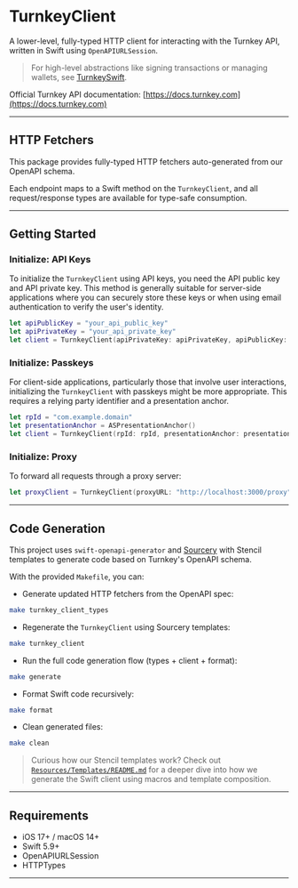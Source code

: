 # TurnkeyClient

A lower-level, fully-typed HTTP client for interacting with the Turnkey API, written in Swift using `OpenAPIURLSession`.

> For high-level abstractions like signing transactions or managing wallets, see [TurnkeySwift](../TurnkeySwift/).

Official Turnkey API documentation: [https://docs.turnkey.com](https://docs.turnkey.com)

---

## HTTP Fetchers

This package provides fully-typed HTTP fetchers auto-generated from our OpenAPI schema.

Each endpoint maps to a Swift method on the `TurnkeyClient`, and all request/response types are available for type-safe consumption.

---

## Getting Started

### Initialize: API Keys

To initialize the `TurnkeyClient` using API keys, you need the API public key and API private key. This method is generally suitable for server-side applications where you can securely store these keys or when using email authentication to verify the user's identity.

```swift
let apiPublicKey = "your_api_public_key"
let apiPrivateKey = "your_api_private_key"
let client = TurnkeyClient(apiPrivateKey: apiPrivateKey, apiPublicKey: apiPublicKey)
```

### Initialize: Passkeys

For client-side applications, particularly those that involve user interactions, initializing the `TurnkeyClient` with passkeys might be more appropriate. This requires a relying party identifier and a presentation anchor.

```swift
let rpId = "com.example.domain"
let presentationAnchor = ASPresentationAnchor()
let client = TurnkeyClient(rpId: rpId, presentationAnchor: presentationAnchor)
```

### Initialize: Proxy

To forward all requests through a proxy server:

```swift
let proxyClient = TurnkeyClient(proxyURL: "http://localhost:3000/proxy")
```

---

## Code Generation

This project uses `swift-openapi-generator` and [Sourcery](https://github.com/krzysztofzablocki/Sourcery) with Stencil templates to generate code based on Turnkey's OpenAPI schema.

With the provided `Makefile`, you can:

* Generate updated HTTP fetchers from the OpenAPI spec:

```bash
make turnkey_client_types
```
* Regenerate the `TurnkeyClient` using Sourcery templates:

```bash
make turnkey_client
```
* Run the full code generation flow (types + client + format):

```bash
make generate
```
* Format Swift code recursively:

```bash
make format
```
* Clean generated files:

```bash
make clean
```

> Curious how our Stencil templates work? Check out [`Resources/Templates/README.md`](Resources/Templates/README.md) for a deeper dive into how we generate the Swift client using macros and template composition.

---

## Requirements

* iOS 17+ / macOS 14+
* Swift 5.9+
* OpenAPIURLSession
* HTTPTypes

---
